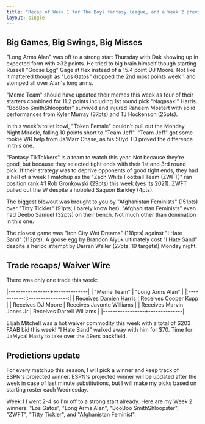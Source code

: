 ```yaml
---
title: "Recap of Week 1 for The Boys fantasy league, and a Week 2 preview"
layout: single
---
```


## Big Games, Big Swings, Big Misses
"Long Arms Alan" was off to a strong start Thursday with Dak showing up in expected form with >32 points. He tried to big brain himself though starting Russell "Goose Egg" Gage at flex instead of a 15.4 point DJ Moore. Not like it mattered though as "Los Gatos" dropped the 2nd most points week 1 and stomped all over Alan's long arms.

"Meme Team" should have updated their memes this week as four of their starters combined for 11.2 points including 1st round pick "Nagasaki" Harris. "BooBoo SmithShloopster" survived and injured Raheem Mostert with solid performances from Kyler Murray (37pts) and TJ Hockenson (25pts).

In this week's toilet bowl, "Token Female" couldn't pull out the Monday Night Miracle, falling 10 points short to "Team Jeff". "Team Jeff" got some rookie WR help from Ja'Marr Chase, as his 50yd TD proved the difference in this one.

"Fantasy TikTokkers" is a team to watch this year. Not because they're good, but because they selected tight ends with their 1st and 3rd round pick. If their strategy was to deprive opponents of good tight ends, they had a hell of a week 1 matchup as the "Zach White Football Team (ZWFT)" ran position rank #1 Rob Gronkowski (29pts) this week (yes its 2021). ZWFT pulled out the W despite a hobbled Saquon Barkley (4pts).

The biggest blowout was brought to you by "Afghanistan Feminists" (151pts) over "Titty Tickler" (91pts; I barely know her). "Afghanistan Feminists" even had Deebo Samuel (32pts) on their bench. Not much other than domination in this one.

The closest game was "Iron City Wet Dreams" (118pts) against "I Hate Sand" (112pts). A goose egg by Brandon Aiyuk ultimately cost "I Hate Sand" despite a herioc attempt by Darren Waller (27pts; 19 targets!) Monday night.

## Trade recaps/ Waiver Wire
There was only one trade this week:

|-----------------+--------------|
| "Meme Team" | "Long Arms Alan" |
|:-----------:|:----------------:|
| Receives Damien Harris | Receives Cooper Kupp |
| Receives DJ Moore | Receives Javonte Williams | 
| Receives Marvin Jones Jr | Receives Darrell Williams |
|-----------------+--------------|

Elijah Mitchell was a hot waiver commodity this week with a total of $203 FAAB bid this week! "I Hate Sand" walked away with him for $70. Time for JaMycal Hasty to take over the 49ers backfield.

## Predictions update
For every matchup this season, I will pick a winner and keep track of ESPN's projected winner. ESPN's projected winner will be updated after the week in case of last minute substitutions, but I will make my picks based on starting roster each Wednesday.

Week 1 I went 2-4 so I'm off to a strong start already. Here are my Week 2 winners:
"Los Gatos", "Long Arms Alan", "BooBoo SmithShloopster", "ZWFT", "Titty Tickler", and "Afghanistan Feminist".





